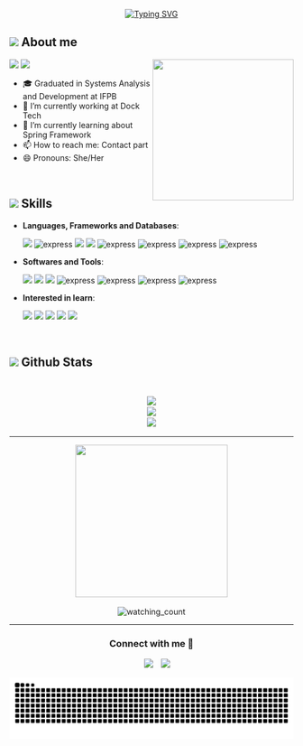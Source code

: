 <p align="center">
<a href="https://git.io/typing-svg"><img src="https://readme-typing-svg.demolab.com?font=Georgia&size=24&pause=1000&color=FF69B4&center=true&vCenter=true&random=false&width=500&lines=Hi!+I'm+Keilla+%F0%9F%91%8B" alt="Typing SVG" /></a>
</p>

## <picture><img src = "https://user-images.githubusercontent.com/64439609/213525571-a0b12213-7e89-48df-a45f-153c78f3cf5e.png" width =40px></picture> **About me**

<img align="right" src="https://media.giphy.com/media/4XXo8A7CIW1lZGgdhm/giphy.gif" width="250" height="250"></img>
 <p align="left">
  <img src="https://img.shields.io/badge/Focus-Backend%20Development-violet" />
  <img src="https://img.shields.io/badge/Languages-Portuguese-violet" />
</p>

- 🎓 Graduated in Systems Analysis and Development at IFPB
- 🔭 I’m currently working at Dock Tech
- 🌱 I’m currently learning about Spring Framework
- 📫 How to reach me: Contact part
- 😄 Pronouns: She/Her

<br>

## <img src="https://media2.giphy.com/media/QssGEmpkyEOhBCb7e1/giphy.gif?cid=ecf05e47a0n3gi1bfqntqmob8g9aid1oyj2wr3ds3mg700bl&rid=giphy.gif" width ="25"><b> Skills</b>
<p align="center">

- **Languages, Frameworks and Databases**:
    
     <img src="https://img.icons8.com/color/48/000000/java-coffee-cup-logo.png"/>
     <img src="https://www.svgrepo.com/show/376350/spring.svg" alt="express" width="40" height="45"/>
     <img src="https://img.icons8.com/color/48/000000/python.png"/>
     <img src="https://img.icons8.com/color/48/000000/javascript.png"/>
     <img src="https://www.svgrepo.com/show/452092/react.svg" alt="express" width="40" height="45"/>
     <img src="https://www.svgrepo.com/show/303251/mysql-logo.svg" alt="express" width="40" height="45"/>
     <img src="https://www.svgrepo.com/show/354200/postgresql.svg" alt="express" width="40" height="45"/>
     <img src="https://www.svgrepo.com/show/331488/mongodb.svg" alt="express" width="40" height="45"/>
     

- **Softwares and Tools**:

    <img src="https://img.icons8.com/color/48/000000/github.png"/>
    <img src="https://img.icons8.com/color/48/000000/gitlab.png"/>
    <img src="https://img.icons8.com/color/48/000000/intellij-idea.png"/>
    <img src="https://www.svgrepo.com/show/354237/pycharm.svg" alt="express" width="40" height="45"/>
    <img src="https://www.svgrepo.com/show/452129/vs-code.svg" alt="express" width="40" height="45"/>
    <img src="https://www.svgrepo.com/show/354202/postman-icon.svg" alt="express" width="40" height="45"/>
    <img src="https://www.svgrepo.com/show/353904/insomnia.svg" alt="express" width="40" height="45"/>
  
   
- **Interested in learn**:

   <img src="https://img.icons8.com/color/48/000000/kotlin.png"/>
   <img src="https://img.icons8.com/color/48/000000/golang.png"/>
   <img src="https://img.icons8.com/color/48/000000/typescript.png"/>
   <img src="https://img.icons8.com/color/48/000000/react-native.png"/>
   <img src="https://img.icons8.com/color/48/000000/docker.png"/>  
</p>
<br>

## <img src="https://media.giphy.com/media/iY8CRBdQXODJSCERIr/giphy.gif" width="35"><b> Github Stats </b>
<br>

<div align="center">

![](https://github-readme-stats.vercel.app/api?username=KeillaV&theme=dracula&hide_border=false&include_all_commits=true&count_private=true)<br/>
![](https://github-readme-streak-stats.herokuapp.com/?user=KeillaV&theme=dracula&hide_border=false)<br/>
![](https://github-readme-stats.vercel.app/api/top-langs/?username=KeillaV&theme=dracula&hide_border=false&include_all_commits=true&count_private=true&layout=compact)
	
</a>
</div>

-----
<p align="center"> 
<img src="https://media.giphy.com/media/QvpqTCiEcwtvx6wwJK/giphy.gif" width="270" height="270" frameBorder="0" class="giphy-embed"></img>
</p>
<p align="center">
<img src="https://komarev.com/ghpvc/?username=KeillaV&color=ff69b4" alt="watching_count" />
 </p>
 
-----

<h3 align="center" >Connect with me 🤝 </h3>

<p align="center">

 <div align="center"  class="icons-social" style="margin-left: 10px;">
        <a   target="_blank" href="https://www.linkedin.com/in/keilla-vitória-felipe-bezerra-785437221/">
			<img src="https://img.icons8.com/doodle/40/000000/linkedin--v2.png" style="margin-left: 10px;" ></a>
        <a style="margin-left: 10px;" target="_blank" href="https://github.com/KeillaV/">
		<img src="https://img.icons8.com/doodle/40/000000/github--v1.png"></a>
      </div>
</p>

![Snake animation](https://github.com/KeillaV/KeillaV/blob/output/github-contribution-grid-snake.svg)
</div>
